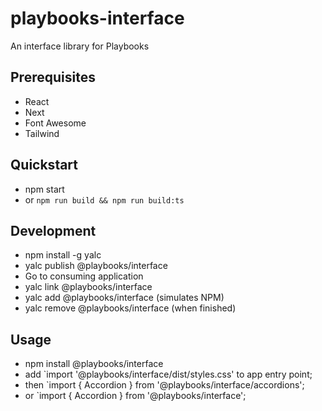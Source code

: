 # playbooks-interface
 An interface library for Playbooks

## Prerequisites
- React
- Next
- Font Awesome
- Tailwind

## Quickstart
- npm start
- or `npm run build && npm run build:ts`

## Development
- npm install -g yalc
- yalc publish @playbooks/interface
- Go to consuming application
- yalc link @playbooks/interface
- yalc add @playbooks/interface (simulates NPM)
- yalc remove @playbooks/interface (when finished)

## Usage
- npm install @playbooks/interface
- add `import '@playbooks/interface/dist/styles.css' to app entry point;
- then `import { Accordion } from '@playbooks/interface/accordions';
- or `import { Accordion } from '@playbooks/interface';